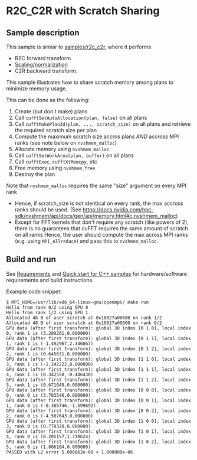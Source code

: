 # R2C_C2R with Scratch Sharing
## Sample description

This sample is simiar to [samples/r2c_c2r](../r2c_c2r/README.md), where it performs
- R2C forward transform
- [Scaling/normalization](../common/README.md)
- C2R backward transform.
  
This sample illustrates how to share scratch memory among plans to minimize memory usage.

This can be done as the following:
1. Create (but don't make) plans
2. Call `cufftSetAutoAllocation(plan, false)` on all plans
3. Call `cufftMakePlan3d(plan, ..., scratch_size)` on all plans and retrieve the required scratch size per plan
4. Compute the maximum scratch size accros plans *AND* accross MPI ranks (see note below on `nvshmem_malloc`)
5. Allocate memory using `nvshmem_malloc`
6. Call `cufftSetWorkArea(plan, buffer)` on all plans
7. Call `cufftExec`, `cufftXtMemcpy`, etc
8. Free memory using `nvshmem_free`
9. Destroy the plan
    
Note that `nvshmem_malloc` requires the same "size" argument on every MPI rank
- Hence, if scratch_size is not identical on every rank, the max accross ranks should be used. (See https://docs.nvidia.com/hpc-sdk/nvshmem/api/docs/gen/api/memory.html#c.nvshmem_malloc)
- Except for FFT kernels that don't require any scratch (like powers of 2), there is no guarantees that cuFFT requires the same amount of scratch on all ranks Hence, the user should compute the max across MPI ranks (e.g. using `MPI_Allreduce`) and pass this to `nvshmem_malloc`.
  
## Build and run
See [Requirements](../../README.md) and [Quick start for C++ samples](../../README.md) for hardware/software requirements and build instructions.

Example code snippet:
```
$ MPI_HOME=/usr/lib/x86_64-linux-gnu/openmpi/ make run
Hello from rank 0/2 using GPU 0
Hello from rank 1/2 using GPU 1
Allocated 48 B of user scratch at 0x10027a00600 on rank 1/2
Allocated 48 B of user scratch at 0x10027a00600 on rank 0/2
GPU data (after first transform): global 3D index [0 1 0], local index 0, rank 1 is (3.289261,0.000000)
GPU data (after first transform): global 3D index [0 1 1], local index 1, rank 1 is (-1.492967,2.346867)
GPU data (after first transform): global 3D index [0 1 2], local index 2, rank 1 is (0.645631,0.000000)
GPU data (after first transform): global 3D index [1 1 0], local index 3, rank 1 is (-2.242222,0.000000)
GPU data (after first transform): global 3D index [1 1 1], local index 4, rank 1 is (0.342550,-0.446430)
GPU data (after first transform): global 3D index [1 1 2], local index 5, rank 1 is (0.671049,0.000000)
GPU data (after first transform): global 3D index [0 0 0], local index 0, rank 0 is (3.783546,0.000000)
GPU data (after first transform): global 3D index [0 0 1], local index 1, rank 0 is (-0.385746,-1.599692)
GPU data (after first transform): global 3D index [0 0 2], local index 2, rank 0 is (-4.507643,0.000000)
GPU data (after first transform): global 3D index [1 0 0], local index 3, rank 0 is (0.778320,0.000000)
GPU data (after first transform): global 3D index [1 0 1], local index 4, rank 0 is (0.205157,1.710624)
GPU data (after first transform): global 3D index [1 0 2], local index 5, rank 0 is (1.806104,0.000000)
PASSED with L2 error 5.600862e-08 < 1.000000e-06
```
